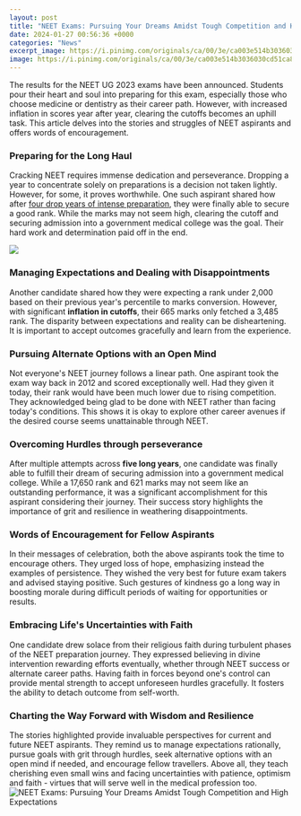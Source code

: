 ```yaml
---
layout: post
title: "NEET Exams: Pursuing Your Dreams Amidst Tough Competition and High Expectations"
date: 2024-01-27 00:56:36 +0000
categories: "News"
excerpt_image: https://i.pinimg.com/originals/ca/00/3e/ca003e514b3036030cd51ca8d12882df.jpg
image: https://i.pinimg.com/originals/ca/00/3e/ca003e514b3036030cd51ca8d12882df.jpg
---
```


The results for the NEET UG 2023 exams have been announced. Students pour their heart and soul into preparing for this exam, especially those who choose medicine or dentistry as their career path. However, with increased inflation in scores year after year, clearing the cutoffs becomes an uphill task. This article delves into the stories and struggles of NEET aspirants and offers words of encouragement.  
### Preparing for the Long Haul  
Cracking NEET requires immense dedication and perseverance. Dropping a year to concentrate solely on preparations is a decision not taken lightly. However, for some, it proves worthwhile. One such aspirant shared how after [four drop years of intense preparation](https://store.fi.io.vn/collection/dachshund), they were finally able to secure a good rank. While the marks may not seem high, clearing the cutoff and securing admission into a government medical college was the goal. Their hard work and determination paid off in the end.

![](https://www.abouteducation.us/wp-content/uploads/2019/04/neet.jpg)
### Managing Expectations and Dealing with Disappointments
Another candidate shared how they were expecting a rank under 2,000 based on their previous year's percentile to marks conversion. However, with significant **inflation in cutoffs**, their 665 marks only fetched a 3,485 rank. The disparity between expectations and reality can be disheartening. It is important to accept outcomes gracefully and learn from the experience. 
### Pursuing Alternate Options with an Open Mind
Not everyone's NEET journey follows a linear path. One aspirant took the exam way back in 2012 and scored exceptionally well. Had they given it today, their rank would have been much lower due to rising competition. They acknowledged being glad to be done with NEET rather than facing today's conditions. This shows it is okay to explore other career avenues if the desired course seems unattainable through NEET. 
### Overcoming Hurdles through perseverance 
After multiple attempts across **five long years**, one candidate was finally able to fulfill their dream of securing admission into a government medical college. While a 17,650 rank and 621 marks may not seem like an outstanding performance, it was a significant accomplishment for this aspirant considering their journey. Their success story highlights the importance of grit and resilience in weathering disappointments.
### Words of Encouragement for Fellow Aspirants
In their messages of celebration, both the above aspirants took the time to encourage others. They urged loss of hope, emphasizing instead the examples of persistence. They wished the very best for future exam takers and advised staying positive. Such gestures of kindness go a long way in boosting morale during difficult periods of waiting for opportunities or results.
### Embracing Life's Uncertainties with Faith 
One candidate drew solace from their religious faith during turbulent phases of the NEET preparation journey. They expressed believing in divine intervention rewarding efforts eventually, whether through NEET success or alternate career paths. Having faith in forces beyond one's control can provide mental strength to accept unforeseen hurdles gracefully. It fosters the ability to detach outcome from self-worth.
### Charting the Way Forward with Wisdom and Resilience
The stories highlighted provide invaluable perspectives for current and future NEET aspirants. They remind us to manage expectations rationally, pursue goals with grit through hurdles, seek alternative options with an open mind if needed, and encourage fellow travellers. Above all, they teach cherishing even small wins and facing uncertainties with patience, optimism and faith - virtues that will serve well in the medical profession too.
![NEET Exams: Pursuing Your Dreams Amidst Tough Competition and High Expectations](https://i.pinimg.com/originals/ca/00/3e/ca003e514b3036030cd51ca8d12882df.jpg)